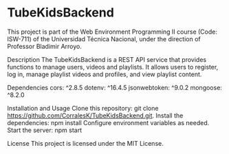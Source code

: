 # TubeKidsBackend
This project is part of the Web Environment Programming II course (Code: ISW-711) of the Universidad Técnica Nacional, under the direction of Professor Bladimir Arroyo.


Description
The TubeKidsBackend is a REST API service that provides functions to manage users, videos and playlists. It allows users to register, log in, manage playlist videos and profiles, and view playlist content.


Dependencies
cors: ^2.8.5
dotenv: ^16.4.5
jsonwebtoken: ^9.0.2
mongoose: ^8.2.0


Installation and Usage
Clone this repository: git clone <https://github.com/CorralesK/TubeKidsBackend.git>.
Install the dependencies: npm install
Configure environment variables as needed.
Start the server: npm start


License
This project is licensed under the MIT License.
